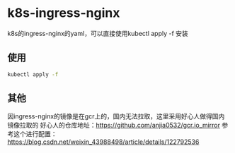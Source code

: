 # k8s-ingress-nginx
k8s的ingress-nginx的yaml，可以直接使用kubectl apply -f 安装
## 使用
```bash
kubectl apply -f 
```
## 其他
因ingress-nginx的镜像是在gcr上的，国内无法拉取，这里采用好心人做得国内镜像拉取的
好心人的仓库地址：https://github.com/anjia0532/gcr.io_mirror
参考这个进行配置：https://blog.csdn.net/weixin_43988498/article/details/122792536
